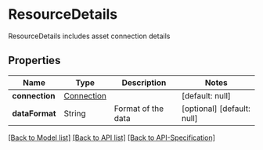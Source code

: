 # ResourceDetails
ResourceDetails includes asset connection details
## Properties
Name | Type | Description | Notes
------------ | ------------- | ------------- | -------------
**connection** | [Connection](../Models/Connection.md) |  | [default: null]
**dataFormat** | String | Format of the data | [optional] [default: null]

[[Back to Model list]](../README.md#documentation-for-models) [[Back to API list]](../README.md#documentation-for-api-endpoints) [[Back to API-Specification]](../README.md)

